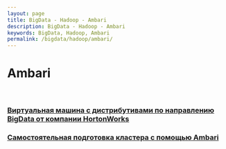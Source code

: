 ```yaml
---
layout: page
title: BigData - Hadoop - Ambari
description: BigData - Hadoop - Ambari
keywords: BigData, Hadoop, Ambari
permalink: /bigdata/hadoop/ambari/
---
```


# Ambari

<br/>

### [Виртуальная машина с дистрибутивами по направлению BigData от компании HortonWorks](/bigdata/hadoop/ambari/hortonworks/)

### [Самостоятельная подготовка кластера с помощью Ambari](//javadev.org/devtools/bigdata/hadoop/install/ambari/)
